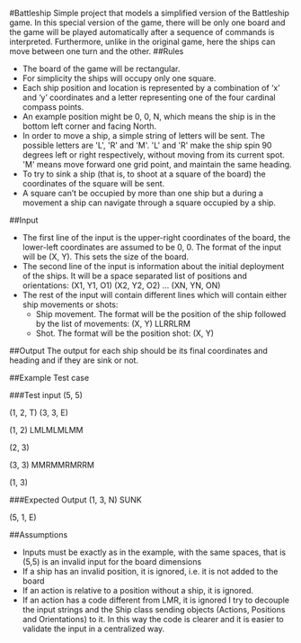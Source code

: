 #Battleship
Simple project that models a simplified version of the Battleship game. In this special version of the game, there will be only one board and the game will be played automatically after a sequence of commands is interpreted. Furthermore, unlike in the original game, here the ships can move between one turn and the other.
##Rules
* The board of the game will be rectangular.
* For simplicity the ships will occupy only one square.
* Each ship position and location is represented by a combination of ‘x’ and ‘y’ coordinates and a letter representing one of the four cardinal compass points.
* An example position might be 0, 0, N, which means the ship is in the bottom left corner and facing North.
* In order to move a ship, a simple string of letters will be sent. The possible letters are 'L', 'R' and 'M'. 'L' and 'R' make the ship spin 90 degrees left or right respectively, without moving from its current spot. 'M' means move forward one grid point, and maintain the same heading.
* To try to sink a ship (that is, to shoot at a square of the board) the coordinates of the square will be sent.
* A square can’t be occupied by more than one ship but a during a movement a ship can navigate through a square occupied by a ship.

##Input
* The first line of the input is the upper-right coordinates of the board, the lower-left coordinates are assumed to be 0, 0. The format of the input will be (X, Y). This sets the size of the board.
* The second line of the input is information about the initial deployment of the ships. It will be a space separated list of positions and orientations: (X1, Y1, O1) (X2, Y2, O2) … (XN, YN, ON)
* The rest of the input will contain different lines which will contain either ship movements or shots:
  * Ship movement. The format will be the position of the ship followed by the list of movements: (X, Y) LLRRLRM
  * Shot. The format will be the position shot: (X, Y)

##Output
The output for each ship should be its final coordinates and heading and if they are sink or not.

##Example Test case

###Test input
(5, 5)

(1, 2, T) (3, 3, E)

(1, 2) LMLMLMLMM

(2, 3)

(3, 3) MMRMMRMRRM

(1, 3)

###Expected Output
(1, 3, N) SUNK

(5, 1, E)

##Assumptions
* Inputs must be exactly as in the example, with the same spaces, that is (5,5) is an invalid input for the board dimensions
* If a ship has an invalid position, it is ignored, i.e. it is not added to the board
* If an action is relative to a position without a ship, it is ignored.
* If an action has a code different from LMR, it is ignored
I try to decouple the input strings and the Ship class sending objects (Actions, Positions and Orientations) to it. In this way the code is clearer and it is easier to validate the input in a centralized way.





